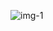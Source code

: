 ![img-1](https://github.com/alaosama/Dark-Mode/assets/144958643/569131d3-d642-404d-8ec0-29878a434386)
